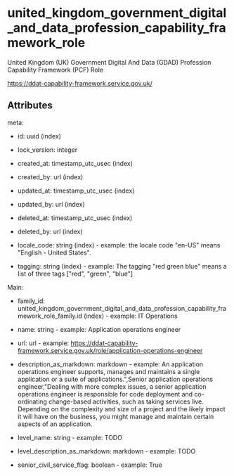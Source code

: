 # united_kingdom_government_digital_and_data_profession_capability_framework_role


United Kingdom (UK) Government Digital And Data (GDAD) Profession Capability Framework (PCF) Role

<https://ddat-capability-framework.service.gov.uk/>


## Attributes

meta:

  * id: uuid (index)

  * lock_version: integer

  * created_at: timestamp_utc_usec (index)

  * created_by: url (index)

  * updated_at: timestamp_utc_usec (index)

  * updated_by: url (index)

  * deleted_at: timestamp_utc_usec (index)

  * deleted_by: url (index)

  * locale_code: string (index) - example: the locale code "en-US" means "English - United States".

  * tagging: string (index) - example: The tagging "red green blue" means a list of three tags ["red", "green", "blue"]

Main:

  * family_id: united_kingdom_government_digital_and_data_profession_capability_framework_role_family.id (index) - example: IT Operations

  * name: string - example: Application operations engineer

  * url: url - example: https://ddat-capability-framework.service.gov.uk/role/application-operations-engineer

  * description_as_markdown: markdown - example: An application operations engineer supports, manages and maintains a single application or a suite of applications.",Senior application operations engineer,"Dealing with more complex issues, a senior application operations engineer is responsible for code deployment and co-ordinating change-based activities, such as taking services live. Depending on the complexity and size of a project and the likely impact it will have on the business, you might manage and maintain certain aspects of an application.

  * level_name: string - example: TODO

  * level_description_as_markdown: markdown - example: TODO

  * senior_civil_service_flag: boolean - example: True

